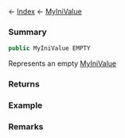 ← [Index](Api-Index) ← [MyIniValue](VRage.Game.ModAPI.Ingame.Utilities.MyIniValue)

### Summary

```csharp
public MyIniValue EMPTY
```

Represents an empty [MyIniValue](VRage.Game.ModAPI.Ingame.Utilities.MyIniValue) 

### Returns

### Example

### Remarks

